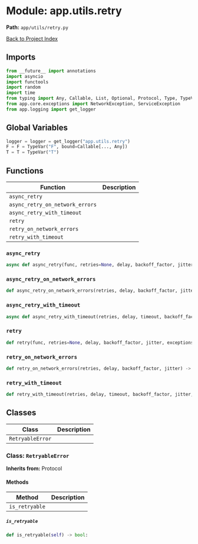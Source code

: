 # Module: app.utils.retry

**Path:** `app/utils/retry.py`

[Back to Project Index](../../../index.md)

## Imports
```python
from __future__ import annotations
import asyncio
import functools
import random
import time
from typing import Any, Callable, List, Optional, Protocol, Type, TypeVar, Union, cast, overload
from app.core.exceptions import NetworkException, ServiceException
from app.logging import get_logger
```

## Global Variables
```python
logger = logger = get_logger("app.utils.retry")
F = F = TypeVar("F", bound=Callable[..., Any])
T = T = TypeVar("T")
```

## Functions

| Function | Description |
| --- | --- |
| `async_retry` |  |
| `async_retry_on_network_errors` |  |
| `async_retry_with_timeout` |  |
| `retry` |  |
| `retry_on_network_errors` |  |
| `retry_with_timeout` |  |

### `async_retry`
```python
async def async_retry(func, retries=None, delay, backoff_factor, jitter, exceptions) -> Union[(Callable[([F], F)], F)]:
```

### `async_retry_on_network_errors`
```python
def async_retry_on_network_errors(retries, delay, backoff_factor, jitter) -> Callable[([F], F)]:
```

### `async_retry_with_timeout`
```python
async def async_retry_with_timeout(retries, delay, timeout, backoff_factor, jitter, exceptions) -> Callable[([F], F)]:
```

### `retry`
```python
def retry(func, retries=None, delay, backoff_factor, jitter, exceptions) -> Union[(Callable[([F], F)], F)]:
```

### `retry_on_network_errors`
```python
def retry_on_network_errors(retries, delay, backoff_factor, jitter) -> Callable[([F], F)]:
```

### `retry_with_timeout`
```python
def retry_with_timeout(retries, delay, timeout, backoff_factor, jitter, exceptions) -> Callable[([F], F)]:
```

## Classes

| Class | Description |
| --- | --- |
| `RetryableError` |  |

### Class: `RetryableError`
**Inherits from:** Protocol

#### Methods

| Method | Description |
| --- | --- |
| `is_retryable` |  |

##### `is_retryable`
```python
def is_retryable(self) -> bool:
```
